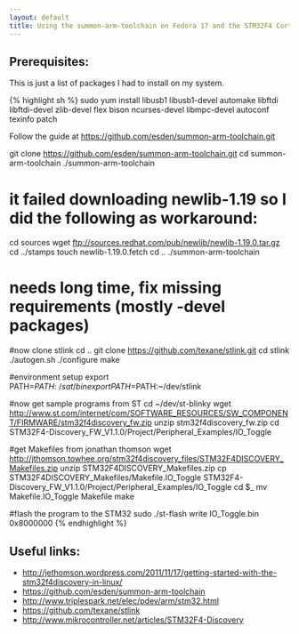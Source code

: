 ```yaml
---
layout: default
title: Using the summon-arm-toolchain on Fedora 17 and the STM32F4 Cortex-M4
---
```


## Prerequisites:
This is just a list of packages I had to install on my system.

{% highlight sh %}
sudo yum install libusb1 libusb1-devel automake libftdi libftdi-devel zlib-devel flex bison ncurses-devel libmpc-devel autoconf texinfo patch


Follow the guide at https://github.com/esden/summon-arm-toolchain.git

git clone https://github.com/esden/summon-arm-toolchain.git
cd summon-arm-toolchain
./summon-arm-toolchain
# it failed downloading newlib-1.19 so I did the following as workaround:
cd sources
wget ftp://sources.redhat.com/pub/newlib/newlib-1.19.0.tar.gz
cd ../stamps
touch newlib-1.19.0.fetch
cd ..
./summon-arm-toolchain
# needs long time, fix missing requirements (mostly -devel packages)

#now clone stlink
cd ..
git clone https://github.com/texane/stlink.git
cd stlink
./autogen.sh
./configure
make

#environment setup
export PATH=$PATH:~/sat/bin
export PATH=$PATH:~/dev/stlink

#now get sample programs from ST
cd ~/dev/st-blinky
wget http://www.st.com/internet/com/SOFTWARE_RESOURCES/SW_COMPONENT/FIRMWARE/stm32f4discovery_fw.zip
unzip stm32f4discovery_fw.zip
cd STM32F4-Discovery_FW_V1.1.0/Project/Peripheral_Examples/IO_Toggle

#get Makefiles from jonathan thomson
wget http://jthomson.towhee.org/stm32f4discovery_files/STM32F4DISCOVERY_Makefiles.zip
unzip STM32F4DISCOVERY_Makefiles.zip
cp STM32F4DISCOVERY_Makefiles/Makefile.IO_Toggle STM32F4-Discovery_FW_V1.1.0/Project/Peripheral_Examples/IO_Toggle
cd $_
mv Makefile.IO_Toggle Makefile
make

#flash the program to the STM32
sudo ./st-flash write IO_Toggle.bin 0x8000000
{% endhighlight %}

## Useful links: 

 * http://jethomson.wordpress.com/2011/11/17/getting-started-with-the-stm32f4discovery-in-linux/
 * https://github.com/esden/summon-arm-toolchain
 * http://www.triplespark.net/elec/pdev/arm/stm32.html
 * https://github.com/texane/stlink
 * http://www.mikrocontroller.net/articles/STM32F4-Discovery
